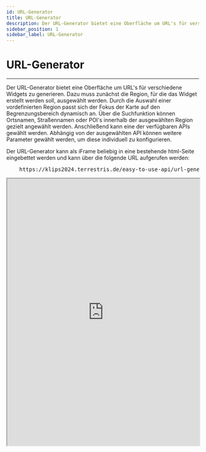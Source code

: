 ```yaml
---
id: URL-Generator
title: URL-Generator
description: Der URL-Generator bietet eine Oberfläche um URL's für verschiedene Widgets zu generieren.
sidebar_position: 1
sidebar_label: URL-Generator
---
```


# URL-Generator
***

Der URL-Generator bietet eine Oberfläche um URL's für verschiedene Widgets zu generieren. Dazu muss zunächst die Region, für die das Widget erstellt werden soll, ausgewählt werden. Durch die Auswahl einer vordefinierten Region passt sich der Fokus der Karte auf den Begrenzungsbereich dynamisch an.
Über die Suchfunktion können Ortsnamen, Straßennamen oder POI's innerhalb der ausgewählten Region gezielt angewählt werden.
Anschließend kann eine der verfügbaren APIs gewählt werden. Abhängig von der ausgewählten API können weitere Parameter gewählt werden, um diese individuell zu konfigurieren.

Der URL-Generator kann als iFrame beliebig in eine bestehende html-Seite eingebettet werden und kann über die folgende URL aufgerufen werden:

<pre>
    <a>https://klips2024.terrestris.de/easy-to-use-api/url-generator/</a>
</pre>



<iframe id="inlineFrameExample" title="URL-Generator" width="100%" height="700px"
        src="https://klips2024.terrestris.de/easy-to-use-api/url-generator/">
</iframe>
